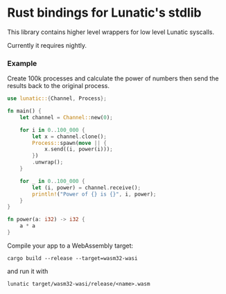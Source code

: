 # Rust bindings for Lunatic's stdlib

This library contains higher level wrappers for low level Lunatic syscalls.

Currently it requires nightly.

<!-- [Check out the docs!](#) -->

### Example

Create 100k processes and calculate the power of numbers then send the results back to the original process.

```rust
use lunatic::{Channel, Process};

fn main() {
    let channel = Channel::new(0);

    for i in 0..100_000 {
        let x = channel.clone();
        Process::spawn(move || {
            x.send((i, power(i)));
        })
        .unwrap();
    }

    for _ in 0..100_000 {
        let (i, power) = channel.receive();
        println!("Power of {} is {}", i, power);
    }
}

fn power(a: i32) -> i32 {
    a * a
}

```

Compile your app to a WebAssembly target:

```
cargo build --release --target=wasm32-wasi
```

and run it with

```
lunatic target/wasm32-wasi/release/<name>.wasm
```

